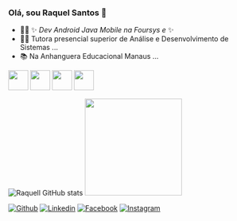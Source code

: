 ### Olá, sou Raquel Santos 👋
- 👩‍💻 ✨ _Dev Android Java Mobile na Foursys e_ ✨
- 👩‍🏫 Tutora presencial superior de Análise e Desenvolvimento de Sistemas ...
- 📚 Na Anhanguera Educacional Manaus ...
<div>
   <img height="40em" src=https://img.shields.io/badge/Java-ED8B00?style=for-the-badge&logo=java&logoColor=white/>
    <img height="40em" src=https://img.shields.io/badge/Unity-100000?style=for-the-badge&logo=unity&logoColor=white/>
     <img height="40em" src=https://img.shields.io/badge/C%23-239120?style=for-the-badge&logo=c-sharp&logoColor=white/>
      <img height="40em" src=https://img.shields.io/badge/GIT-E44C30?style=for-the-badge&logo=git&logoColor=white/>
      
</div>

![Raquell GitHub stats](https://github-readme-stats.vercel.app/api?username=raquellsanntos&show_icons=true&theme=radical)
<img height="195em" src="https://github-readme-stats.vercel.app/api/top-langs/?username=raquellsanntos&layout=compact&langs_count=16&theme=dark"/>


[![Github](https://img.shields.io/badge/GitHub-100000?style=for-the-badge&logo=github&logoColor=white)](https://github.com/RaquellSanntos/RaquellSanntos)
[![Linkedin](https://img.shields.io/badge/LinkedIn-0077B5?style=for-the-badge&logo=linkedin&logoColor=white)](https://www.linkedin.com/in/raquellsanntos/)
[![Facebook](https://img.shields.io/badge/Facebook-1877F2?style=for-the-badge&logo=facebook&logoColor=white)](https://www.facebook.com/raquel.araujo.s/)
[![Instagram](https://img.shields.io/badge/Instagram-E4405F?style=for-the-badge&logo=instagram&logoColor=white)](https://www.instagram.com/raquel.dev.android.mobile.java/?r=nametag/)
